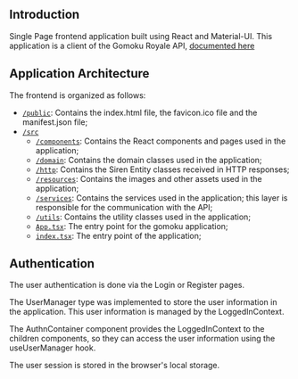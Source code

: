 ## Introduction

Single Page frontend application built using React and Material-UI.
This application is a client of the Gomoku Royale API, [documented here](Gomoku-BackendDoc.md)


## Application Architecture ##

The frontend is organized as follows:
* [`/public`](../code/js/gomoku-app/public): Contains the index.html file, the favicon.ico file and the manifest.json file;
* [`/src`](../code/js/gomoku-app/src)
  * [`/components`](../code/js/gomoku-app/src/components): Contains the React components and pages used in the application;
  * [`/domain`](../code/js/gomoku-app/src/domain): Contains the domain classes used in the application;
  * [`/http`](../code/js/gomoku-app/src/http): Contains the Siren Entity classes received in HTTP responses;
  * [`/resources`](../code/js/gomoku-app/src/resources): Contains the images and other assets used in the application;
  * [`/services`](../code/js/gomoku-app/src/services): Contains the services used in the application; this layer is responsible for the communication with the API;
  * [`/utils`](../code/js/gomoku-app/src/utils): Contains the utility classes used in the application;
  * [`App.tsx`](../code/js/gomoku-app/src/App.tsx): The entry point for the gomoku application;
  * [`index.tsx`](../code/js/gomoku-app/src/index.tsx): The entry point of the application;

## Authentication ##

The user authentication is done via the Login or Register pages.

The UserManager type was implemented to store the user information in the application. 
This user information is managed by the LoggedInContext.

The AuthnContainer component provides the LoggedInContext to the children components, so they can access the user information
using the useUserManager hook.

The user session is stored in the browser's local storage.
